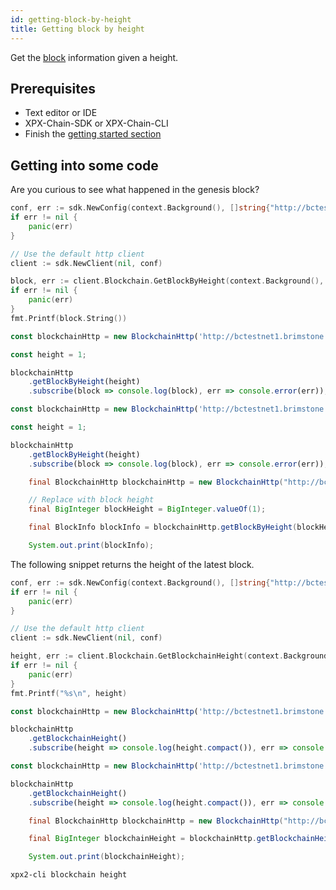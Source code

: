 ```yaml
---
id: getting-block-by-height
title: Getting block by height
---
```


Get the [block](../../protocol/block.md) information given a height.

## Prerequisites

- Text editor or IDE
- XPX-Chain-SDK or XPX-Chain-CLI
- Finish the [getting started section](../../getting-started/setting-up-workstation.md)

## Getting into some code

Are you curious to see what happened in the genesis block?

<!--DOCUSAURUS_CODE_TABS-->
<!--Golang-->
```go
conf, err := sdk.NewConfig(context.Background(), []string{"http://bctestnet1.brimstone.xpxsirius.io:3000"})
if err != nil {
    panic(err)
}

// Use the default http client
client := sdk.NewClient(nil, conf)

block, err := client.Blockchain.GetBlockByHeight(context.Background(), sdk.Height(1))
if err != nil {
    panic(err)
}
fmt.Printf(block.String())
```

<!--TypeScript-->
```js
const blockchainHttp = new BlockchainHttp('http://bctestnet1.brimstone.xpxsirius.io:3000');

const height = 1;

blockchainHttp
    .getBlockByHeight(height)
    .subscribe(block => console.log(block), err => console.error(err));
```

<!--JavaScript-->
```js
const blockchainHttp = new BlockchainHttp('http://bctestnet1.brimstone.xpxsirius.io:3000');

const height = 1;

blockchainHttp
    .getBlockByHeight(height)
    .subscribe(block => console.log(block), err => console.error(err));
```

<!--Java-->
```java
    final BlockchainHttp blockchainHttp = new BlockchainHttp("http://bctestnet1.brimstone.xpxsirius.io:3000");

    // Replace with block height
    final BigInteger blockHeight = BigInteger.valueOf(1);

    final BlockInfo blockInfo = blockchainHttp.getBlockByHeight(blockHeight).toFuture().get();

    System.out.print(blockInfo);
```

<!--END_DOCUSAURUS_CODE_TABS-->

The following snippet returns the height of the latest block.

<!--DOCUSAURUS_CODE_TABS-->
<!--Golang-->
```go
conf, err := sdk.NewConfig(context.Background(), []string{"http://bctestnet1.brimstone.xpxsirius.io:3000"})
if err != nil {
    panic(err)
}

// Use the default http client
client := sdk.NewClient(nil, conf)

height, err := client.Blockchain.GetBlockchainHeight(context.Background())
if err != nil {
    panic(err)
}
fmt.Printf("%s\n", height)
```

<!--TypeScript-->
```js
const blockchainHttp = new BlockchainHttp('http://bctestnet1.brimstone.xpxsirius.io:3000');

blockchainHttp
    .getBlockchainHeight()
    .subscribe(height => console.log(height.compact()), err => console.error(err));
```

<!--JavaScript-->
```js
const blockchainHttp = new BlockchainHttp('http://bctestnet1.brimstone.xpxsirius.io:3000');

blockchainHttp
    .getBlockchainHeight()
    .subscribe(height => console.log(height.compact()), err => console.error(err));
```

<!--Java-->
```java
    final BlockchainHttp blockchainHttp = new BlockchainHttp("http://bctestnet1.brimstone.xpxsirius.io:3000");

    final BigInteger blockchainHeight = blockchainHttp.getBlockchainHeight().toFuture().get();

    System.out.print(blockchainHeight);
```

<!--CLI-->
```sh
xpx2-cli blockchain height
```

<!--END_DOCUSAURUS_CODE_TABS-->

